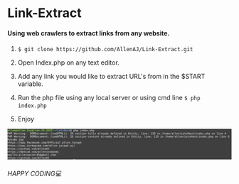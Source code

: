 # Link-Extract 
#### Using web crawlers to extract links from any website.

1. ` $ git clone https://github.com/AllenAJ/Link-Extract.git `
  
2. Open Index.php on any text editor.
3. Add any link you would like to extract URL's from in the $START variable.
4. Run the php file using any local server or using cmd line ` $ php index.php `
5. Enjoy

<img src="example.png" alt="resize()" style="max-width:100%;">

###### HAPPY CODING💻
